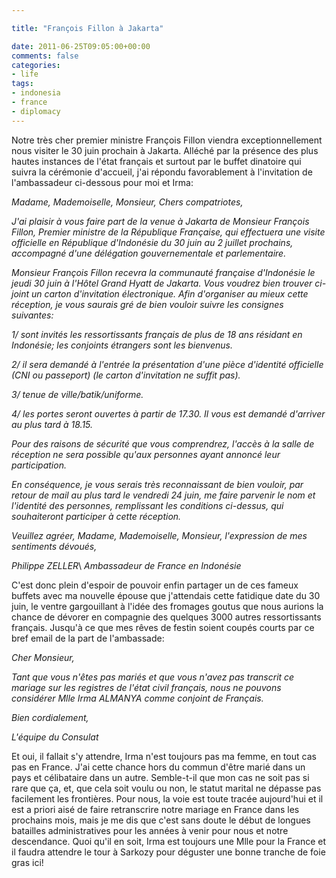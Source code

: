 ```yaml
---

title: "François Fillon à Jakarta"

date: 2011-06-25T09:05:00+00:00
comments: false
categories: 
- life
tags:
- indonesia
- france
- diplomacy
---
```


Notre très cher premier ministre François Fillon viendra exceptionnellement nous visiter le 30 juin prochain à Jakarta. Alléché par la présence des plus hautes instances de l'état français et surtout par le buffet dinatoire qui suivra la cérémonie d'accueil, j'ai répondu favorablement à l'invitation de l'ambassadeur ci-dessous pour moi et Irma:

*Madame, Mademoiselle, Monsieur, Chers compatriotes,*

*J'ai plaisir à vous faire part de la venue à Jakarta de Monsieur François Fillon, Premier ministre de la République Française, qui effectuera une visite officielle en République d'Indonésie du 30 juin au 2 juillet prochains, accompagné d'une délégation gouvernementale et parlementaire.*

*Monsieur François Fillon recevra la communauté française d'Indonésie le jeudi 30 juin à l'Hôtel Grand Hyatt de Jakarta. Vous voudrez bien trouver ci-joint un carton d'invitation électronique. Afin d'organiser au mieux cette réception, je vous saurais gré de bien vouloir suivre les consignes suivantes:*

*1/ sont invités les ressortissants français de plus de 18 ans résidant en Indonésie; les conjoints étrangers sont les bienvenus.*

*2/ il sera demandé à l'entrée la présentation d'une pièce d'identité officielle (CNI ou passeport) (le carton d'invitation ne suffit pas).*

*3/ tenue de ville/batik/uniforme.*

*4/ les portes seront ouvertes à partir de 17.30. Il vous est demandé d'arriver au plus tard à 18.15.*

*Pour des raisons de sécurité que vous comprendrez, l'accès à la salle de réception ne sera possible qu'aux personnes ayant annoncé leur participation.*

*En conséquence, je vous serais très reconnaissant de bien vouloir, par retour de mail au plus tard le vendredi 24 juin, me faire parvenir le nom et l'identité des personnes, remplissant les conditions ci-dessus, qui souhaiteront participer à cette réception.*

*Veuillez agréer, Madame, Mademoiselle, Monsieur, l'expression de mes sentiments dévoués,*

*Philippe ZELLER*\ *Ambassadeur de France en Indonésie*

C'est donc plein d'espoir de pouvoir enfin partager un de ces fameux buffets avec ma nouvelle épouse que j'attendais cette fatidique date du 30 juin, le ventre gargouillant à l'idée des fromages goutus que nous aurions la chance de dévorer en compagnie des quelques 3000 autres ressortissants français. Jusqu'à ce que mes rêves de festin soient coupés courts par ce bref email de la part de l'ambassade:

*Cher Monsieur,*

*Tant que vous n'êtes pas mariés et que vous n'avez pas transcrit ce mariage sur les registres de l'état civil français, nous ne pouvons considérer Mlle Irma ALMANYA comme conjoint de Français.*

*Bien cordialement,*

*L'équipe du Consulat*

Et oui, il fallait s'y attendre, Irma n'est toujours pas ma femme, en tout cas pas en France. J'ai cette chance hors du commun d'être marié dans un pays et célibataire dans un autre. Semble-t-il que mon cas ne soit pas si rare que ça, et, que cela soit voulu ou non, le statut marital ne dépasse pas facilement les frontières. Pour nous, la voie est toute tracée aujourd'hui et il est a priori aisé de faire retranscrire notre mariage en France dans les prochains mois, mais je me dis que c'est sans doute le début de longues batailles administratives pour les années à venir pour nous et notre descendance. Quoi qu'il en soit, Irma est toujours une Mlle pour la France et il faudra attendre le tour à Sarkozy pour déguster une bonne tranche de foie gras ici!